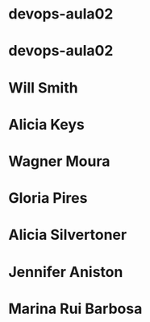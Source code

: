 # devops-aula02
# devops-aula02
# Will Smith
# Alicia Keys
# Wagner Moura

# Gloria Pires
# Alicia Silvertoner
# Jennifer Aniston
# Marina Rui Barbosa
